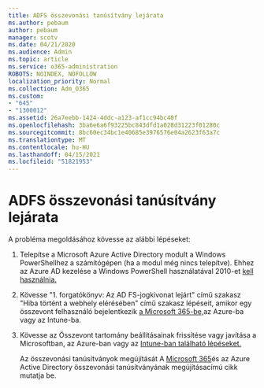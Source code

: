 ```yaml
---
title: ADFS összevonási tanúsítvány lejárata
ms.author: pebaum
author: pebaum
manager: scotv
ms.date: 04/21/2020
ms.audience: Admin
ms.topic: article
ms.service: o365-administration
ROBOTS: NOINDEX, NOFOLLOW
localization_priority: Normal
ms.collection: Adm_O365
ms.custom:
- "645"
- "1300012"
ms.assetid: 26a7eebb-1424-4ddc-a123-af1cc94bc40f
ms.openlocfilehash: 3ba6e6a6f93225bc843dfd1a028d31223f01280c
ms.sourcegitcommit: 8bc60ec34bc1e40685e3976576e04a2623f63a7c
ms.translationtype: MT
ms.contentlocale: hu-HU
ms.lasthandoff: 04/15/2021
ms.locfileid: "51821953"
---
```

# <a name="adfs-federation-certificate-expiring"></a>ADFS összevonási tanúsítvány lejárata

A probléma megoldásához kövesse az alábbi lépéseket:
  
1. Telepítse a Microsoft Azure Active Directory modult a Windows PowerShellhez a számítógépen (ha a modul még nincs telepítve). Ehhez az Azure AD kezelése a Windows PowerShell használatával 2010-et [kell használnia.](https://aka.ms/aadposh)

2. Kövesse "1. forgatókönyv: Az AD FS-jogkivonat lejárt" című szakasz "Hiba történt a webhely elérésében" című szakasz lépéseit, amikor egy összevont felhasználó bejelentkezik [a Microsoft 365-be,](https://support.microsoft.com/help/2713898/there-was-a-problem-accessing-the-site-error-from-ad-fs-when-a-federat)az Azure-ba vagy az Intune-ba.

3. Kövesse az Összevont tartomány beállításainak frissítése vagy javítása a Microsoftban, az Azure-ban vagy az [Intune-ban található lépéseket.](https://docs.microsoft.com/office365/troubleshoot/security/update-federated-domain-office-365)

    Az összevonási tanúsítványok megújítását A [Microsoft 365](https://docs.microsoft.com/azure/active-directory/connect/active-directory-aadconnect-o365-certs)és az Azure Active Directory összevonási tanúsítványának megújításacímú cikk mutatja be.
